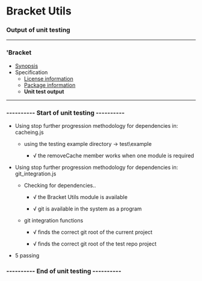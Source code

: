 # Bracket Utils
### Output of unit testing
 
----
### 'Bracket
* [Synopsis](https://github.com/restarian/bracket_utils/blob/master/docs/synopsis.md)
* Specification
  * [License information](https://github.com/restarian/bracket_utils/blob/master/docs/specification/license_information.md)
  * [Package information](https://github.com/restarian/bracket_utils/blob/master/docs/specification/package_information.md)
  * **Unit test output**
----
 
### ---------- Start of unit testing ----------

  * Using stop further progression methodology for dependencies in: cacheing.js

    * using the testing example directory -> test\example

      * √ the removeCache member works when one module is required

  * Using stop further progression methodology for dependencies in: git_integration.js

    * Checking for dependencies..

      * √ the Bracket Utils module is available

      * √ git is available in the system as a program

    * git integration functions

      * √ finds the correct git root of the current project

      * √ finds the correct git root of the test repo project


  * 5 passing


### ---------- End of unit testing ----------